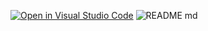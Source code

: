 [![Open in Visual Studio Code](https://classroom.github.com/assets/open-in-vscode-718a45dd9cf7e7f842a935f5ebbe5719a5e09af4491e668f4dbf3b35d5cca122.svg)](https://classroom.github.com/online_ide?assignment_repo_id=11576039&assignment_repo_type=AssignmentRepo)
![README md](https://github.com/ISPC-TST-SENSORES-y-ACTUADORES-2023/semana1/assets/108839778/e2af684f-a1a4-42b2-aa3b-991527f92c37)
